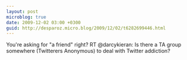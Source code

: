 ```yaml
---
layout: post
microblog: true
date: 2009-12-02 03:00 +0300
guid: http://desparoz.micro.blog/2009/12/02/t6282699446.html
---
```

You're asking for "a friend" right? RT @darcykieran: Is there a TA group somewhere (Twitterers Anonymous) to deal with Twitter addiction?
